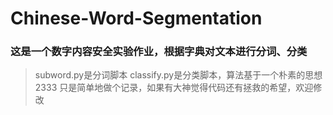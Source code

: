 # Chinese-Word-Segmentation
### 这是一个数字内容安全实验作业，根据字典对文本进行分词、分类
> subword.py是分词脚本
> classify.py是分类脚本，算法基于一个朴素的思想2333
> 只是简单地做个记录，如果有大神觉得代码还有拯救的希望，欢迎修改
